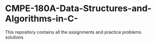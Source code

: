 # CMPE-180A-Data-Structures-and-Algorithms-in-C-
This repository contains all the assignments and practice problems solutions
